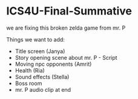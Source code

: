 # ICS4U-Final-Summative

we are fixing this broken zelda game from mr. P

Things we want to add:
- Title screen (Janya)
- Story opening scene about mr. P - Script
- Moving npc opponents (Amrit)
- Health (Ria)
- Sound effects (Stella)
- Boss room 
- mr. P audio clip at end 
